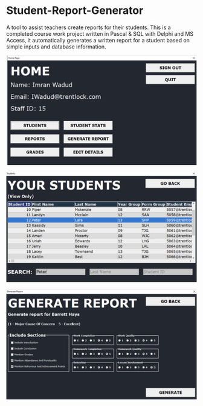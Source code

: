 # Student-Report-Generator
A tool to assist teachers create reports for their students. This is a completed course work project written in Pascal & SQL with Delphi and MS Access, it automatically generates a written report for a student based on simple inputs and database information.

![alt text](https://github.com/jude-james/Student-Report-Generator/blob/main/sshmp.png)

![alt text](https://github.com/jude-james/Student-Report-Generator/blob/main/sssp.png)

![alt text](https://github.com/jude-james/Student-Report-Generator/blob/main/ssgrp.png)
